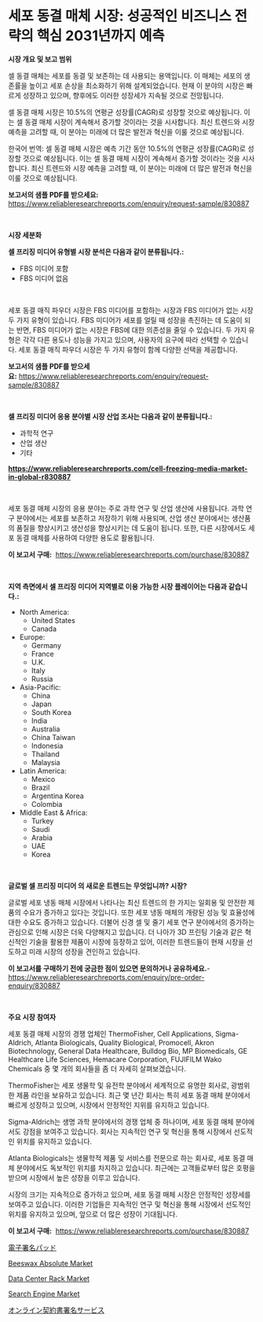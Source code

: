<p><h1>세포 동결 매체 시장: 성공적인 비즈니스 전략의 핵심 2031년까지 예측</h1></p><p><strong>시장 개요 및 보고 범위</strong></p>
<p><p>셀 동결 매체는 세포를 동결 및 보존하는 데 사용되는 용액입니다. 이 매체는 세포의 생존률을 높이고 세포 손상을 최소화하기 위해 설계되었습니다. 현재 이 분야의 시장은 빠르게 성장하고 있으며, 향후에도 이러한 성장세가 지속될 것으로 전망됩니다. </p><p>셀 동결 매체 시장은 10.5%의 연평균 성장률(CAGR)로 성장할 것으로 예상됩니다. 이는 셀 동결 매체 시장이 계속해서 증가할 것이라는 것을 시사합니다. 최신 트렌드와 시장 예측을 고려할 때, 이 분야는 미래에 더 많은 발전과 혁신을 이룰 것으로 예상됩니다.</p><p>한국어 번역: 셀 동결 매체 시장은 예측 기간 동안 10.5%의 연평균 성장률(CAGR)로 성장할 것으로 예상됩니다. 이는 셀 동결 매체 시장이 계속해서 증가할 것이라는 것을 시사합니다. 최신 트렌드와 시장 예측을 고려할 때, 이 분야는 미래에 더 많은 발전과 혁신을 이룰 것으로 예상됩니다.</p></p>
<p><strong>보고서의 샘플 PDF를 받으세요:</strong> <a href="https://www.reliableresearchreports.com/enquiry/request-sample/830887">https://www.reliableresearchreports.com/enquiry/request-sample/830887</a></p>
<p>&nbsp;</p>
<p><strong>시장 세분화</strong></p>
<p><strong>셀 프리징 미디어 유형별 시장 분석은 다음과 같이 분류됩니다.:</strong></p>
<p><ul><li>FBS 미디어 포함</li><li>FBS 미디어 없음</li></ul></p>
<p>&nbsp;</p>
<p><p>세포 동결 매직 파우더 시장은 FBS 미디어를 포함하는 시장과 FBS 미디어가 없는 시장 두 가지 유형이 있습니다. FBS 미디어가 세포를 얼릴 때 성장을 촉진하는 데 도움이 되는 반면, FBS 미디어가 없는 시장은 FBS에 대한 의존성을 줄일 수 있습니다. 두 가지 유형은 각각 다른 용도나 성능을 가지고 있으며, 사용자의 요구에 따라 선택할 수 있습니다. 세포 동결 매직 파우더 시장은 두 가지 유형이 함께 다양한 선택을 제공합니다.</p></p>
<p><strong>보고서의 샘플 PDF를 받으세요:</strong>&nbsp;<a href="https://www.reliableresearchreports.com/enquiry/request-sample/830887">https://www.reliableresearchreports.com/enquiry/request-sample/830887</a></p>
<p>&nbsp;</p>
<p><strong> 셀 프리징 미디어 응용 분야별 시장 산업 조사는 다음과 같이 분류됩니다.:</strong></p>
<p><ul><li>과학적 연구</li><li>산업 생산</li><li>기타</li></ul></p>
<p><strong><a href="https://www.reliableresearchreports.com/cell-freezing-media-market-in-global-r830887">https://www.reliableresearchreports.com/cell-freezing-media-market-in-global-r830887</a></strong></p>
<p>&nbsp;</p>
<p><p>세포 동결 매체 시장의 응용 분야는 주로 과학 연구 및 산업 생산에 사용됩니다. 과학 연구 분야에서는 세포를 보존하고 저장하기 위해 사용되며, 산업 생산 분야에서는 생산품의 품질을 향상시키고 생산성을 향상시키는 데 도움이 됩니다. 또한, 다른 시장에서도 세포 동결 매체를 사용하여 다양한 용도로 활용됩니다.</p></p>
<p><strong>이 보고서 구매:</strong>&nbsp; <a href="https://www.reliableresearchreports.com/purchase/830887">https://www.reliableresearchreports.com/purchase/830887</a></p>
<p>&nbsp;</p>
<p><strong>지역 측면에서 셀 프리징 미디어 지역별로 이용 가능한 시장 플레이어는 다음과 같습니다.:</strong></p>
<p><ul>
    <li>
        North America:
        <ul>
            <li>United States</li>
            <li>Canada</li>
        </ul>
    </li>
    <li>
        Europe:
        <ul>
            <li>Germany</li>
            <li>France</li>
            <li>U.K.</li>
            <li>Italy</li>
            <li>Russia</li>
        </ul>
    </li>
    <li>
        Asia-Pacific:
        <ul>
            <li>China</li>
            <li>Japan</li>
            <li>South Korea</li>
            <li>India</li>
            <li>Australia</li>
            <li>China Taiwan</li>
            <li>Indonesia</li>
            <li>Thailand</li>
            <li>Malaysia</li>
        </ul>
    </li>
    <li>
        Latin America:
        <ul>
            <li>Mexico</li>
            <li>Brazil</li>
            <li>Argentina Korea</li>
            <li>Colombia</li>
        </ul>
    </li>
    <li>
        Middle East & Africa:
        <ul>
            <li>Turkey</li>
            <li>Saudi</li>
            <li>Arabia</li>
            <li>UAE</li>
            <li>Korea</li>
        </ul>
    </li>
    </ul></p>
<p>&nbsp;</p>
<p><strong>글로벌 셀 프리징 미디어 의 새로운 트렌드는 무엇입니까? 시장?</strong></p>
<p><p>글로벌 세포 냉동 매체 시장에서 나타나는 최신 트렌드의 한 가지는 일회용 및 안전한 제품의 수요가 증가하고 있다는 것입니다. 또한 세포 냉동 매체의 개량된 성능 및 효율성에 대한 수요도 증가하고 있습니다. 더불어 신경 셀 및 줄기 세포 연구 분야에서의 증가하는 관심으로 인해 시장은 더욱 다양해지고 있습니다. 더 나아가 3D 프린팅 기술과 같은 혁신적인 기술을 활용한 제품이 시장에 등장하고 있어, 이러한 트렌드들이 현재 시장을 선도하고 미래 시장의 성장을 견인하고 있습니다.</p></p>
<p><strong>이 보고서를 구매하기 전에 궁금한 점이 있으면 문의하거나 공유하세요.</strong>- <a href="https://www.reliableresearchreports.com/enquiry/pre-order-enquiry/830887">https://www.reliableresearchreports.com/enquiry/pre-order-enquiry/830887</a></p>
<p>&nbsp;</p>
<p><strong>주요 시장 참여자</strong></p>
<p><p>세포 동결 매체 시장의 경쟁 업체인 ThermoFisher, Cell Applications, Sigma-Aldrich, Atlanta Biologicals, Quality Biological, Promocell, Akron Biotechnology, General Data Healthcare, Bulldog Bio, MP Biomedicals, GE Healthcare Life Sciences, Hemacare Corporation, FUJIFILM Wako Chemicals 중 몇 개의 회사들을 좀 더 자세히 살펴보겠습니다.</p><p>ThermoFisher는 세포 생물학 및 유전학 분야에서 세계적으로 유명한 회사로, 광범위한 제품 라인을 보유하고 있습니다. 최근 몇 년간 회사는 특히 세포 동결 매체 분야에서 빠르게 성장하고 있으며, 시장에서 안정적인 지위를 유지하고 있습니다.</p><p>Sigma-Aldrich는 생명 과학 분야에서의 경쟁 업체 중 하나이며, 세포 동결 매체 분야에서도 강점을 보여주고 있습니다. 회사는 지속적인 연구 및 혁신을 통해 시장에서 선도적인 위치를 유지하고 있습니다.</p><p>Atlanta Biologicals는 생물학적 제품 및 서비스를 전문으로 하는 회사로, 세포 동결 매체 분야에서도 독보적인 위치를 차지하고 있습니다. 최근에는 고객들로부터 많은 호평을 받으며 시장에서 높은 성장을 이루고 있습니다.</p><p>시장의 크기는 지속적으로 증가하고 있으며, 세포 동결 매체 시장은 안정적인 성장세를 보여주고 있습니다. 이러한 기업들은 지속적인 연구 및 혁신을 통해 시장에서 선도적인 위치를 유지하고 있으며, 앞으로 더 많은 성장이 기대됩니다.</p></p>
<p><strong>이 보고서 구매:</strong>&nbsp;&nbsp;<a href="https://www.reliableresearchreports.com/purchase/830887">https://www.reliableresearchreports.com/purchase/830887</a></p>
<p><p><a href="https://github.com/joaejkdzgyljvo6/Market-Research-Report-List-1/blob/main/110470626287.md">電子署名パッド</a></p><p><a href="https://issuu.com/reportprime-2/docs/beeswax-absolute-market-size-2030.pptx">Beeswax Absolute Market</a></p><p><a href="https://github.com/jj19131/Market-Research-Report-List-2/blob/main/data-center-rack-market.md">Data Center Rack Market</a></p><p><a href="https://github.com/marloy8/Market-Research-Report-List-4/blob/main/search-engine-market.md">Search Engine Market</a></p><p><a href="https://github.com/ppmazlotr77499/Market-Research-Report-List-1/blob/main/617174626288.md">オンライン契約書署名サービス</a></p></p>